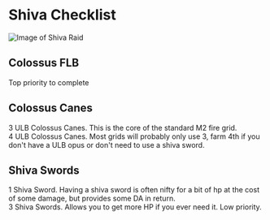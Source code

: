 # Shiva Checklist
![Image of Shiva Raid](/gbfprogress/assets/images/BattleRaid_Shiva_Impossible.png)
## Colossus FLB
Top priority to complete

## Colossus Canes
3 ULB Colossus Canes. This is the core of the standard M2 fire grid.  
4 ULB Colossus Canes. Most grids will probably only use 3, farm 4th if you don't have a ULB opus or don't need to use a shiva sword.  

## Shiva Swords
1 Shiva Sword. Having a shiva sword is often nifty for a bit of hp at the cost of some damage, but provides some DA in return.  
3 Shiva Swords. Allows you to get more HP if you ever need it. Low priority.  
